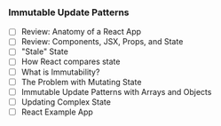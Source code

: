 ### Immutable Update Patterns

- [ ] Review:  Anatomy of a React App
- [ ] Review: Components, JSX, Props, and State
- [ ] "Stale" State
- [ ] How React compares state
- [ ] What is Immutability?
- [ ] The Problem with Mutating State
- [ ] Immutable Update Patterns with Arrays and Objects
- [ ] Updating Complex State
- [ ] React Example App